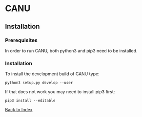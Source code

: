 # CANU

## Installation

### Prerequisites

In order to run CANU, both python3 and pip3 need to be installed.

### Installation

To install the development build of CANU type:

```
python3 setup.py develop --user
```

If that does not work you may need to install pip3 first:

```
pip3 install --editable 
```

[Back to Index](./index.md)